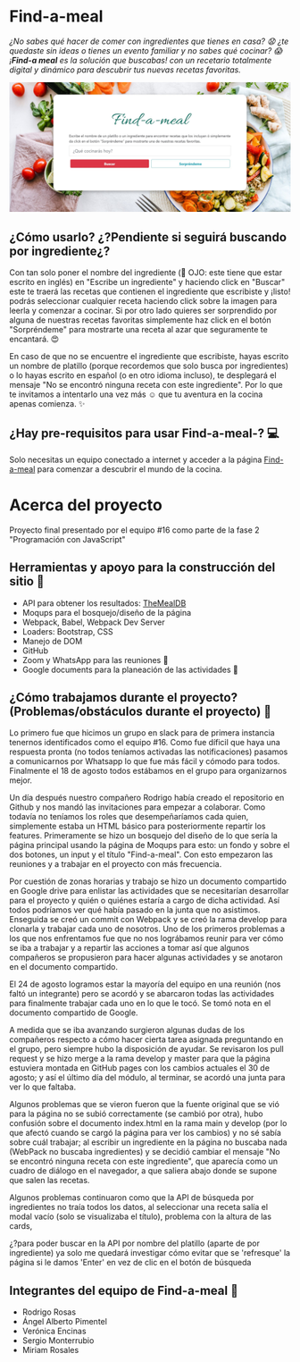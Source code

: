 # Find-a-meal
*¿No sabes qué hacer de comer con ingredientes que tienes en casa? :anguished: ¿te quedaste sin ideas o tienes un evento familiar y no sabes qué cocinar? :scream: ¡**Find-a meal** es la solución que buscabas! con un recetario totalmente digital y dinámico para descubrir tus nuevas recetas favoritas.*

![Imagen de la página principal](https://raw.githubusercontent.com/wayusei/find-a-meal/master/imagenesProyecto/pagina_principal.jpg) 

## ¿Cómo usarlo? ¿?Pendiente si seguirá buscando por ingrediente¿?
Con tan solo poner el nombre del ingrediente (:see_no_evil: OJO: este tiene que estar escrito en inglés) en "Escribe un ingrediente" y haciendo click en "Buscar" este te traerá las recetas que contienen el ingrediente que escribiste y ¡listo! podrás seleccionar cualquier receta haciendo click sobre la imagen para leerla y comenzar a cocinar. Si por otro lado quieres ser sorprendido por alguna de nuestras recetas favoritas simplemente haz click en el botón "Sorpréndeme" para mostrarte una receta al azar que seguramente te encantará. :heart_eyes:

En caso de que no se encuentre el ingrediente que escribiste, hayas escrito un nombre de platillo (porque recordemos que solo busca por ingredientes) o lo hayas escrito en español (o en otro idioma incluso), te desplegará el mensaje "No se encontró ninguna receta con este ingrediente". Por lo que te invitamos a intentarlo una vez más :relaxed: que tu aventura en la cocina apenas comienza. :sparkles:

## ¿Hay pre-requisitos para usar **Find-a-meal-**? :computer:
Solo necesitas un equipo conectado a internet y acceder a la página [Find-a-meal](https://wayusei.github.io/find-a-meal/?#verReceta) para comenzar a descubrir el mundo de la cocina. 


# Acerca del proyecto
Proyecto final presentado por el equipo #16 como parte de la fase 2 "Programación con JavaScript"

## Herramientas y apoyo para la construcción del sitio :hammer:
- API para obtener los resultados: [TheMealDB](https://www.themealdb.com/api.php)
- Moqups para el bosquejo/diseño de la página
- Webpack, Babel, Webpack Dev Server
- Loaders: Bootstrap, CSS
- Manejo de DOM
- GitHub
- Zoom y WhatsApp para las reuniones :runner:
- Google documents para la planeación de las actividades :information_desk_person:

## ¿Cómo trabajamos durante el proyecto? (Problemas/obstáculos durante el proyecto) :eyes:
Lo primero fue que hicimos un grupo en slack para de primera instancia tenernos identificados como el equipo #16. 
Como fue díficil que haya una respuesta pronta (no todos teníamos activadas las notificaciones) pasamos a comunicarnos por Whatsapp lo que fue más fácil y cómodo para todos. Finalmente el 18 de agosto todos estábamos en el grupo para organizarnos mejor.

Un día después nuestro compañero Rodrigo había creado el repositorio en Github y nos mandó las invitaciones para empezar a colaborar. Como todavía no teníamos los roles que desempeñaríamos cada quien, simplemente estaba un HTML básico para posteriormente repartir los features. 
Primeramente se hizo un bosquejo del diseño de lo que sería la página principal usando la página de Moqups para esto: un fondo y sobre el dos botones, un input y el título "Find-a-meal". Con esto empezaron las reuniones y a trabajar en el proyecto con más frecuencia. 

Por cuestión de zonas horarias y trabajo se hizo un documento compartido en Google drive para enlistar las actividades que se necesitarían desarrollar para el proyecto y quién o quiénes estaría a cargo de dicha actividad. Así todos podríamos ver qué había pasado en la junta que no asistimos. 
Enseguida se creó un commit con Webpack y se creó la rama develop para clonarla y trabajar cada uno de nosotros.
Uno de los primeros problemas a los que nos enfrentamos fue que no nos lográbamos reunir para ver cómo se iba a trabajar y a repartir las acciones a tomar así que algunos compañeros se propusieron para hacer algunas actividades y se anotaron en el documento compartido. 

El 24 de agosto logramos estar la mayoría del equipo en una reunión (nos faltó un integrante) pero se acordó y se abarcaron todas las actividades para finalmente trabajar cada uno en lo que le tocó. Se tomó nota en el documento compartido de Google. 

A medida que se iba avanzando surgieron algunas dudas de los compañeros respecto a cómo hacer cierta tarea asignada preguntando en el grupo, pero siempre hubo la disposición de ayudar. 
Se revisaron los pull request y se hizo merge a la rama develop y master para que la página estuviera montada en GitHub pages con los cambios actuales el 30 de agosto; y así el último día del módulo, al terminar, se acordó una junta para ver lo que faltaba.

Algunos problemas que se vieron fueron que la fuente original que se vió para la página no se subió correctamente (se cambió por otra), hubo confusión sobre el documento index.html en la rama main y develop (por lo que afectó cuando se cargó la página para ver los cambios) y no sé sabía sobre cuál trabajar; al escribir un ingrediente en la página no buscaba nada (WebPack no buscaba ingredientes) y se decidió cambiar el mensaje "No se encontró ninguna receta con este ingrediente", que aparecía como un cuadro de diálogo en el navegador, a que saliera abajo donde se supone que salen las recetas. 

Algunos problemas continuaron como que la API de búsqueda por ingredientes no traía todos los datos, al seleccionar una receta salía el modal vacío (solo se visualizaba el título), problema con la altura de las cards, 

¿?para poder buscar en la API por nombre del platillo (aparte de por ingrediente) ya solo me quedará investigar cómo evitar que se 'refresque' la página si le damos 'Enter' en vez de clic en el botón de búsqueda

## Integrantes del equipo de Find-a-meal :construction_worker:
- Rodrigo Rosas
- Ángel Alberto Pimentel
- Verónica Encinas
- Sergio Monterrubio
- Miriam Rosales